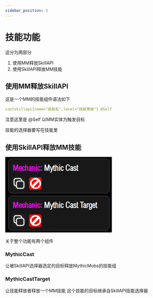 ```yaml
---
sidebar_position: 3
---
```


# 技能功能

这分为两部分
1. 使用MM释放SkillAPI
2. 使用SkillAPI释放MM技能

## 使用MM释放SkillAPI
这是一个MM的技能组件语法如下
```yaml
castskillapi{name="技能名",level="技能等级"} @Self
```
注意这里是 @Self 以MM实体为触发目标

技能的选择器要写在技能里

## 使用SkillAPI释放MM技能
![img_1.png](img_1.png)

关于整个功能有两个组件 
### MythicCast
让被SkillAPI选择器选定的目标释放MythicMobs的技能组

### MythicCastTarget
让技能释放者释放一个MM技能 这个技能的目标继承自SkillAPI技能选择器
